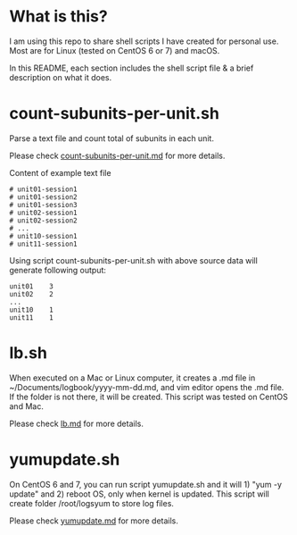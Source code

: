 # What is this?
I am using this repo to share shell scripts I have created for personal use. 
Most are for Linux (tested on CentOS 6 or 7) and macOS.

In this README, each section includes the shell script file & a brief description on what it does.

# count-subunits-per-unit.sh
Parse a text file and count total of subunits in each unit.

Please check [count-subunits-per-unit.md](count-subunits-per-unit.md) for more details.

Content of example text file
```
# unit01-session1
# unit01-session2
# unit01-session3
# unit02-session1
# unit02-session2
# ...
# unit10-session1
# unit11-session1
```

Using script count-subunits-per-unit.sh with above source data will generate following output:
```
unit01    3
unit02    2
...
unit10    1
unit11    1
```

# lb.sh
When executed on a Mac or Linux computer, it creates a .md file in ~/Documents/logbook/yyyy-mm-dd.md, and vim editor opens the .md file. If the folder is not there, it will be created.
This script was tested on CentOS and Mac.

Please check [lb.md](lb.md) for more details.

# yumupdate.sh
On CentOS 6 and 7, you can run script yumupdate.sh and it will 1) "yum -y update" and 2) reboot OS, only when kernel is updated. This script will create folder  /root/logsyum to store log files. 

Please check [yumupdate.md](yumupdate.md) for more details.
